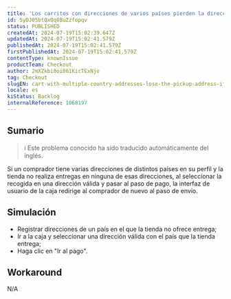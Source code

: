```yaml
---
title: 'Los carritos con direcciones de varios países pierden la dirección de recogida si la tienda no puede enviar a todos los países.'
id: 5yDJ05btQxQq8BuZzfopqv
status: PUBLISHED
createdAt: 2024-07-19T15:02:39.647Z
updatedAt: 2024-07-19T15:02:41.579Z
publishedAt: 2024-07-19T15:02:41.579Z
firstPublishedAt: 2024-07-19T15:02:41.579Z
contentType: knownIssue
productTeam: Checkout
author: 2mXZkbi0oi061KicTExNjo
tag: Checkout
slugEN: cart-with-multiple-country-addresses-lose-the-pickup-address-if-store-cant-ship-to-all-the-countries
locale: es
kiStatus: Backlog
internalReference: 1068197
---
```


## Sumario

>ℹ️ Este problema conocido ha sido traducido automáticamente del inglés.


Si un comprador tiene varias direcciones de distintos países en su perfil y la tienda no realiza entregas en ninguna de esas direcciones, al seleccionar la recogida en una dirección válida y pasar al paso de pago, la interfaz de usuario de la caja redirige al comprador de nuevo al paso de envío.



## Simulación



- Registrar direcciones de un país en el que la tienda no ofrece entrega;
- Ir a la caja y seleccionar una dirección válida con el país que la tienda entrega;
- Haga clic en "Ir al pago".



## Workaround


N/A




